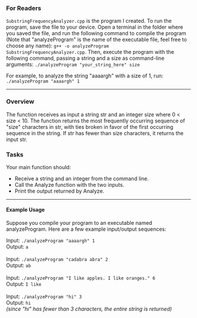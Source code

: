 ### For Readers

`SubstringFrequencyAnalyzer.cpp` is the program I created. To run the program, save the file to your device. Open a terminal in the folder where you saved the file, and run the following command to compile the program (Note that "analyzeProgram" is the name of the executable file, feel free to choose any name): `g++ -o analyzeProgram SubstringFrequencyAnalyzer.cpp`. Then, execute the program with the following command, passing a string and a size as command-line arguments: `./analyzeProgram "your_string_here" size`

For example, to analyze the string "aaaargh" with a size of 1, run:
`./analyzeProgram "aaaargh" 1`

---

### Overview

The function receives as input a string str and an integer size where 0 < size < 10. The function returns the most frequently occurring sequence of "size" characters in str, with ties broken in favor of the first occurring sequence in the string. If str has fewer than size characters, it returns the input str.

### Tasks

Your main function should:
- Receive a string and an integer from the command line.
- Call the Analyze function with the two inputs.
- Print the output returned by Analyze.

---

#### Example Usage

Suppose you compile your program to an executable named analyzeProgram. Here are a few example input/output sequences:

Input: `./analyzeProgram "aaaargh" 1`<br>
Output: `a`<br>
<br>
Input: `./analyzeProgram "cadabra abra" 2`<br>
Output: `ab`<br>
<br>
Input: `./analyzeProgram "I like apples. I like oranges." 6`<br>
Output: `I like`<br>
<br>
Input: `./analyzeProgram "hi" 3`<br>
Output: `hi`<br>
*(since "hi" has fewer than 3 characters, the entire string is returned)*
